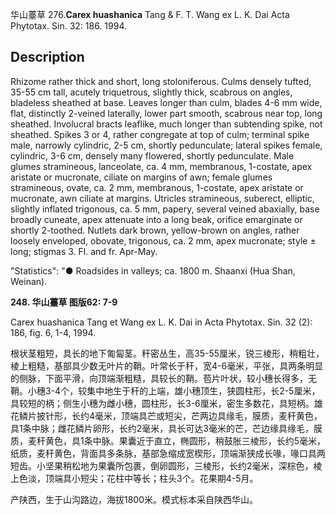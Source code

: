 华山薹草
276.**Carex huashanica** Tang & F. T. Wang ex L. K. Dai Acta Phytotax. Sin. 32: 186. 1994.

## Description
Rhizome rather thick and short, long stoloniferous. Culms densely tufted, 35-55 cm tall, acutely triquetrous, slightly thick, scabrous on angles, bladeless sheathed at base. Leaves longer than culm, blades 4-6 mm wide, flat, distinctly 2-veined laterally, lower part smooth, scabrous near top, long sheathed. Involucral bracts leaflike, much longer than subtending spike, not sheathed. Spikes 3 or 4, rather congregate at top of culm; terminal spike male, narrowly cylindric, 2-5 cm, shortly pedunculate; lateral spikes female, cylindric, 3-6 cm, densely many flowered, shortly pedunculate. Male glumes stramineous, lanceolate, ca. 4 mm, membranous, 1-costate, apex aristate or mucronate, ciliate on margins of awn; female glumes stramineous, ovate, ca. 2 mm, membranous, 1-costate, apex aristate or mucronate, awn ciliate at margins. Utricles stramineous, suberect, elliptic, slightly inflated trigonous, ca. 5 mm, papery, several veined abaxially, base broadly cuneate, apex attenuate into a long beak, orifice emarginate or shortly 2-toothed. Nutlets dark brown, yellow-brown on angles, rather loosely enveloped, obovate, trigonous, ca. 2 mm, apex mucronate; style ± long; stigmas 3. Fl. and fr. Apr-May.

  "Statistics": "● Roadsides in valleys; ca. 1800 m. Shaanxi (Hua Shan, Weinan).

**248. 华山薹草 图版62: 7-9**

Carex huashanica Tang et Wang ex L. K. Dai in Acta Phytotax. Sin. 32 (2): 186, fig. 6, 1-4, 1994.

根状茎粗短，具长的地下匍匐茎。秆密丛生，高35-55厘米，锐三棱形，稍粗壮，棱上粗糙，基部具少数无叶片的鞘。叶常长于秆，宽4-6毫米，平张，具两条明显的侧脉，下面平滑，向顶端渐粗糙，具较长的鞘。苞片叶状，较小穗长得多，无鞘。小穗3-4个，较集中地生于秆的上端，雄小穗顶生，狭圆柱形，长2-5厘米，具较短的柄；侧生小穗为雌小穗，圆柱形，长3-6厘米，密生多数花，具短柄。雄花鳞片披针形，长约4毫米，顶端具芒或短尖，芒两边具缘毛，膜质，麦秆黄色，具1条中脉；雌花鳞片卵形，长约2毫米，具长可达3毫米的芒，芒边缘具缘毛，膜质，麦秆黄色，具1条中脉。果囊近于直立，椭圆形，稍鼓胀三棱形，长约5毫米，纸质，麦秆黄色，背面具多条脉，基部急缩成宽楔形，顶端渐狭成长喙，喙口具两短齿。小坚果稍松地为果囊所包裹，倒卵圆形，三棱形，长约2毫米，深棕色，棱上色淡，顶端具小短尖；花柱中等长；柱头3个。花果期4-5月。

产陕西，生于山沟路边，海拔1800米。模式标本采自陕西华山。
